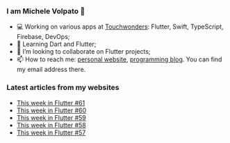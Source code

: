 ### I am Michele Volpato 👋

- 💻 Working on various apps at [Touchwonders](https://touchwonders.com): Flutter, Swift, TypeScript, Firebase, DevOps;
- 🌱 Learning Dart and Flutter;
- 📱 I’m looking to collaborate on Flutter projects;
- 📫 How to reach me: [personal website](https://volpato.nl), [programming blog](https://ishouldgotosleep.com). You can find my email address there.

### Latest articles from my websites

<!-- BLOG-POST-LIST:START -->
- [This week in Flutter #61](https://ishouldgotosleep.com/news/this-week-in-flutter-61/)
- [This week in Flutter #60](https://ishouldgotosleep.com/news/this-week-in-flutter-60/)
- [This week in Flutter #59](https://ishouldgotosleep.com/news/this-week-in-flutter-59/)
- [This week in Flutter #58](https://ishouldgotosleep.com/news/this-week-in-flutter-58/)
- [This week in Flutter #57](https://ishouldgotosleep.com/news/this-week-in-flutter-57/)
<!-- BLOG-POST-LIST:END -->
